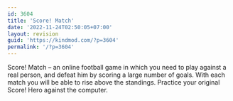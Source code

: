 ```yaml
---
id: 3604
title: 'Score! Match'
date: '2022-11-24T02:50:05+07:00'
layout: revision
guid: 'https://kindmod.com/?p=3604'
permalink: '/?p=3604'
---
```


Score! Match – an online football game in which you need to play against a real person, and defeat him by scoring a large number of goals. With each match you will be able to rise above the standings. Practice your original Score! Hero against the computer.